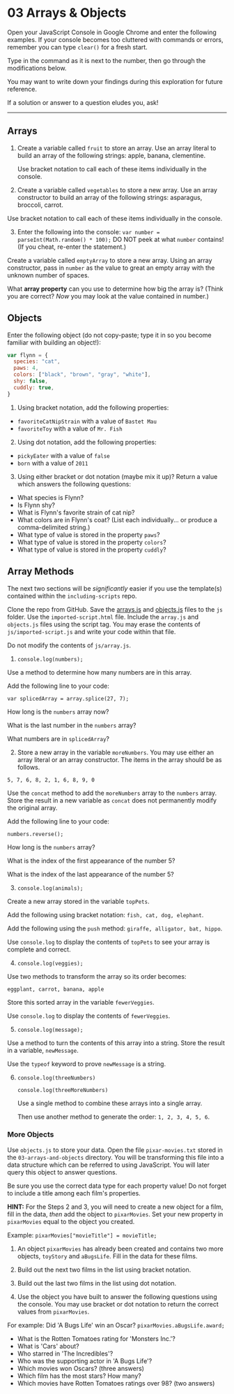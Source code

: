 # 03 Arrays & Objects

Open your JavaScript Console in Google Chrome and enter the following examples. If your console becomes too cluttered with commands or errors, remember you can type `clear()` for a fresh start.

Type in the command as it is next to the number, then go through the modifications below.

You may want to write down your findings during this exploration for future reference.

If a solution or answer to a question eludes you, ask!

---

## Arrays

1. Create a variable called `fruit` to store an array. Use an array literal to build an array of the following strings: apple, banana, clementine.

   Use bracket notation to call each of these items individually in the console.

2. Create a variable called `vegetables` to store a new array. Use an array constructor to build an array of the following strings: asparagus, broccoli, carrot.

  Use bracket notation to call each of these items individually in the console.

3. Enter the following into the console: `var number = parseInt(Math.random() * 100);` DO NOT peek at what `number` contains! (If you cheat, re-enter the statement.)

  Create a variable called `emptyArray` to store a new array. Using an array constructor, pass in `number` as the value to great an empty array with the unknown number of spaces.

  What **array property** can you use to determine how big the array is?  (Think you are correct? *Now* you may look at the value contained in number.)


## Objects

Enter the following object (do not copy-paste; type it in so you become familiar with building an object!):

```javascript
var flynn = {
  species: "cat",
  paws: 4,
  colors: ["black", "brown", "gray", "white"],
  shy: false,
  cuddly: true,
}
```
1. Using bracket notation, add the following properties:
  - `favoriteCatNipStrain` with a value of `Bastet Mau`
  - `favoriteToy` with a value of `Mr. Fish`
2. Using dot notation, add the following properties:
  - `pickyEater` with a value of `false`
  - `born` with a value of `2011`
3. Using either bracket or dot notation (maybe mix it up)? Return a value which answers the following questions:
  - What species is Flynn?
  - Is Flynn shy?
  - What is Flynn's favorite strain of cat nip?
  - What colors are in Flynn's coat? (List each individually... or produce a comma-delimited string.)
  - What type of value is stored in the property `paws`?
  - What type of value is stored in the property `colors`?
  - What type of value is stored in the property `cuddly`?


## Array Methods

The next two sections will be *significantly* easier if you use the template(s) contained within the `including-scripts` repo.

Clone the repo from GitHub. Save the [arrays.js](https://raw.githubusercontent.com/umiami-js/console-practice/master/03-arrays-and-objects/array.js) and [objects.js](https://raw.githubusercontent.com/umiami-js/console-practice/master/03-arrays-and-objects/objects.js) files to the `js` folder. Use the `imported-script.html` file. Include the `array.js` and `objects.js` files using the script tag. You may erase the contents of `js/imported-script.js` and write your code within that file.

Do not modify the contents of `js/array.js`.

1. `console.log(numbers);`

  Use a method to determine how many numbers are in this array.

  Add the following line to your code:

  `var splicedArray = array.splice(27, 7);`

  How long is the `numbers` array now?

  What is the last number in the `numbers` array?

  What numbers are in `splicedArray`?

2. Store a new array in the variable `moreNumbers`. You may use either an array literal or an array constructor. The items in the array should be as follows.

  `5, 7, 6, 8, 2, 1, 6, 8, 9, 0`

  Use the `concat` method to add the `moreNumbers` array to the `numbers` array. Store the result in a new variable as `concat` does not permanently modify the original array.

  Add the following line to your code:

  `numbers.reverse();`

  How long is the `numbers` array?

  What is the index of the first appearance of the number 5?  

  What is the index of the last appearance of the number 5?

3. `console.log(animals);`

  Create a new array stored in the variable `topPets`.

  Add the following using bracket notation: `fish, cat, dog, elephant`.

  Add the following using the `push` method: `giraffe, alligator, bat, hippo`.

  Use `console.log` to display the contents of `topPets` to see your array is complete and correct.

4. `console.log(veggies);`

  Use two methods to transform the array so its order becomes:

  `eggplant, carrot, banana, apple`

  Store this sorted array in the variable `fewerVeggies`.

  Use `console.log` to display the contents of `fewerVeggies`.

5. `console.log(message);`

  Use a method to turn the contents of this array into a string. Store the result in a variable, `newMessage`.

  Use the `typeof` keyword to prove `newMessage` is a string.

6. `console.log(threeNumbers)`

   `console.log(threeMoreNumbers)`

   Use a single method to combine these arrays into a single array.

   Then use another method to generate the order: `1, 2, 3, 4, 5, 6`.


### More Objects

Use `objects.js` to store your data. Open the file `pixar-movies.txt` stored in the `03-arrays-and-objects` directory. You will be transforming this file into a data structure which can be referred to using JavaScript. You will later query this object to answer questions.

Be sure you use the correct data type for each property value! Do not forget to include a title among each film's properties.

**HINT:** For the Steps 2 and 3, you will need to create a new object for a film, fill in the data, *then* add the object to `pixarMovies`. Set your new property in `pixarMovies` equal to the object you created.

Example: `pixarMovies["movieTitle"] = movieTitle;`

1. An object `pixarMovies` has already been created and contains two more objects, `toyStory` and `aBugsLife`. Fill in the data for these films.

2. Build out the next two films in the list using bracket notation.

3. Build out the last two films in the list using dot notation.

4. Use the object you have built to answer the following questions using the console. You may use bracket or dot notation to return the correct values from `pixarMovies`.

For example: Did 'A Bugs Life' win an Oscar? `pixarMovies.aBugsLife.award;`

  - What is the Rotten Tomatoes rating for 'Monsters Inc.'?
  - What is 'Cars' about?
  - Who starred in 'The Incredibles'?
  - Who was the supporting actor in 'A Bugs Life'?
  - Which movies won Oscars? (three answers)
  - Which film has the most stars?  How many?
  - Which movies have Rotten Tomatoes ratings over 98? (two answers)
